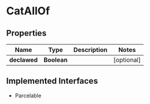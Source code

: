 

# CatAllOf


## Properties

| Name | Type | Description | Notes |
|------------ | ------------- | ------------- | -------------|
|**declawed** | **Boolean** |  |  [optional] |


## Implemented Interfaces

* Parcelable


